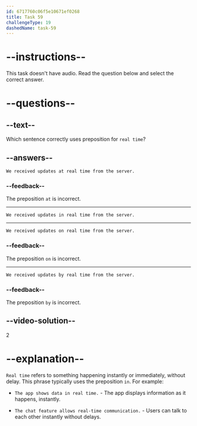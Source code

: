 ```yaml
---
id: 6717760c06f5e10671ef0268
title: Task 59
challengeType: 19
dashedName: task-59
---
```


# --instructions--

This task doesn't have audio. Read the question below and select the correct answer.

# --questions--

## --text--

Which sentence correctly uses preposition for `real time`?

## --answers--

`We received updates at real time from the server.`

### --feedback--

The preposition `at` is incorrect.

---

`We received updates in real time from the server.`

---

`We received updates on real time from the server.`

### --feedback--

The preposition `on` is incorrect.

---

`We received updates by real time from the server.`

### --feedback--

The preposition `by` is incorrect.

## --video-solution--

2

# --explanation--

`Real time` refers to something happening instantly or immediately, without delay. This phrase typically uses the preposition `in`. For example:

- `The app shows data in real time.` - The app displays information as it happens, instantly.

- `The chat feature allows real-time communication.` - Users can talk to each other instantly without delays.
